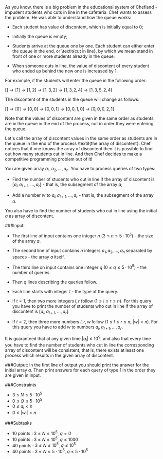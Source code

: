 As you know, there is a big problem in the educational system of Chefland - impudent students who cuts in line in the cafeteria. Chef wants to assess the problem. He was able to understand how the queue works:

- Each student has value of discontent, which is initially equal to $0$;

- Initially the queue is empty;

- Students arrive at the queue one by one. Each student can either enter the queue in the end, or \textit{cut in line}, by which we mean stand in front of one or more students already in the queue;

- When someone cuts in line, the value of discontent of every student who ended up behind the new one is increased by $1$.

For example, if the students will enter the queue in the following order:

$[] \rightarrow [1] \rightarrow [1,2] \rightarrow [1,3,2] \rightarrow [1,3,2,4] \rightarrow [1,3,5,2,4]$

The discontent of the students in the queue will change as follows:

$[] \rightarrow [0] \rightarrow [0,0] \rightarrow [0,0,1] \rightarrow [0,0,1,0] \rightarrow [0,0,0,2,1]$

Note that the values of discontent are given in the same order as students are in the queue in the end of the process, not in order they were entering the queue.

Let's call the array of discontent values in the same order as students are in the queue in the end of the process \textit{the array of discontent}. Chef notices that if one knows the array of discontent then it is possible to find out how many students cut in line. And then Chef decides to make a competitive programming problem out of it!

You are given array $a_{1}, a_{2}, \ldots, a_{n}$. You have to process queries of two types:

- Find the number of students who cut in line if the array of discontent is $[a_{l}, a_{l+1}, \ldots, a_{r}]$ - that is, the subsegment of the array $a$;

- Add a number $w$ to $a_{l}, a_{l+1}, \ldots, a_{r}$ - that is, the subsegment of the array $a$.

You also have to find the number of students who cut in line using the initial $a$ as array of discontent.

###Input:

- The first line of input contains one integer $n$ ($3 \le n \le 5 \cdot 10^5$) - the size of the array $a$.

- The second line of input contains $n$ integers $a_1, a_2, \ldots, a_n$ separated by spaces - the array $a$ itself.

- The third line on input contains one integer $q$ ($0 \le q \le 5 \cdot 10^5$) - the number of queries.

- Then $q$ lines describing the queries follow.

- Each line starts with integer $t$ - the type of the query.

- If $t = 1$, then two more integers $l, r$ follow ($1 \le l \le r \le n$). For this query you have to print the number of students who cut in line if the array of discontent is $[a_{l}, a_{l+1}, \ldots, a_{r}]$.

- If $t = 2$, then three more numbers $l, r, w$ follow ($1 \le l \le r \le n$, $|w| < n$). For this query you have to add $w$ to numbers $a_{l}, a_{l+1}, \ldots, a_{r}$.

It is guaranteed that at any given time $|a_{i}| \le 10^9$, and also that every time you have to find the number of students who cut in line the corresponding array of discontent will be consistent, that is, there exists at least one process which results in the given array of discontent.

###Output:
In the first line of output you should print the answer for the initial array $a$. Then print answers for each query of type $1$ in the order they are given in input.

###Constraints 
- $3 \leq N \leq 5 \cdot 10^5$
- $0 \leq Q \leq 5 \cdot 10^5$
- $0 \leq a_i < n$
- $0 \leq |w_i| < n$

###Subtasks
- 10 points : $3 \leq N \leq 10^5$, $q = 0$
- 10 points : $3 \leq N \leq 10^5$, $q \leq 1000$
- 40 points : $3 \leq N \leq 10^5$, $q \leq  10^5$
- 40 points : $3 \leq N \leq 5 \cdot 10^5$, $q \leq 5\cdot 10^5$